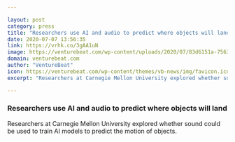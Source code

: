 ```yaml
---

layout: post
category: press
title: "Researchers use AI and audio to predict where objects will land"
date: 2020-07-07 13:56:35
link: https://vrhk.co/3gAA1uN
image: https://venturebeat.com/wp-content/uploads/2020/07/83d6151a-7563-4fe7-91ca-6c11a06275bf-e1594107458536.png?w=1200&strip=all
domain: venturebeat.com
author: "VentureBeat"
icon: https://venturebeat.com/wp-content/themes/vb-news/img/favicon.ico
excerpt: "Researchers at Carnegie Mellon University explored whether sound could be used to train AI models to predict the motion of objects."

---
```


### Researchers use AI and audio to predict where objects will land

Researchers at Carnegie Mellon University explored whether sound could be used to train AI models to predict the motion of objects.